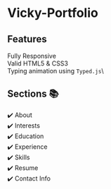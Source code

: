 # Vicky-Portfolio 
> 

## Features 
 Fully Responsive\
 Valid HTML5 & CSS3\
 Typing animation using `Typed.js`\




## Sections 📚
✔️ About\
✔️ Interests\
✔️ Education\
✔️ Experience\
✔️ Skills \
✔️ Resume\
✔️ Contact Info




